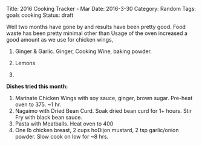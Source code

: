 Title: 2016 Cooking Tracker - Mar
Date: 2016-3-30
Category: Random
Tags: goals cooking
Status: draft

Well two months have gone by and results have been pretty good. Food waste has been pretty minimal other than Usage of the oven increased a good amount as we use for chicken wings, 


1. Ginger & Garlic. Ginger, Cooking Wine, baking powder. 
    
2. Lemons


3. 

**Dishes tried this month:**

1. Marinate Chicken Wings with soy sauce, ginger, brown sugar. Pre-heat oven to 375. ~1 hr.
2. Nagaimo with Dried Bean Curd. Soak dried bean curd for 1+ hours. Stir Fry with black bean sauce.
3. Pasta with Meatballs. Heat oven to 400 
4. One lb chicken breast, 2 cups hoDijon mustard, 2 tsp garlic/onion powder. Slow cook on low for ~8 hrs.  